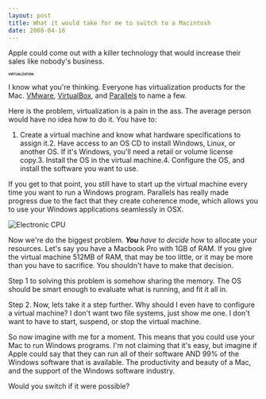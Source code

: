 ```yaml
---
layout: post
title: What it would take for me to switch to a Macintosh
date: 2008-04-16
---
```


Apple could come out with a killer technology that would increase their sales like nobody's business.

**<span style="font-size:6;">VIRTUALIZATION</span>**

I know what you're thinking. Everyone has virtualization products for the Mac. [VMware](http://www.vmware.com/), [VirtualBox](http://www.virtualbox.org/), and [Parallels](http://www.parallels.com/) to name a few.

Here is the problem, virtualization is a pain in the ass. The average person would have no idea how to do it. You have to:

1.  Create a virtual machine and know what hardware specifications to assign it.2.  Have access to an OS CD to install Windows, Linux, or another OS. If it's Windows, you'll need a retail or volume license copy.3.  Install the OS in the virtual machine.4.  Configure the OS, and install the software you want to use. 

If you get to that point, you still have to start up the virtual machine every time you want to run a Windows program. Parallels has really made progress due to the fact that they create coherence mode, which allows you to use your Windows applications seamlessly in OSX.

![Electronic CPU](electronic-cpu.png) 

Now we're do the biggest problem. _**You** have to decide_ how to allocate your resources. Let's say you have a Macbook Pro with 1GB of RAM. If you give the virtual machine 512MB of RAM, that may be too little, or it may be more than you have to sacrifice. You shouldn't have to make that decision.

Step 1 to solving this problem is somehow sharing the memory. The OS should be smart enough to evaluate what is running, and fit it all in.

Step 2\. Now, lets take it a step further. Why should I even have to configure a virtual machine? I don't want two file systems, just show me one. I don't want to have to start, suspend, or stop the virtual machine.

So now imagine with me for a moment. This means that you could use your Mac to run Windows programs. I'm not claiming that it's easy, but imagine if Apple could say that they can run all of their software AND 99% of the Windows software that is available. The productivity and beauty of a Mac, and the support of the Windows software industry.

Would you switch if it were possible?